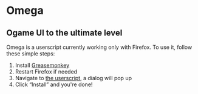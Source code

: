 # Omega
## Ogame UI to the ultimate level

Omega is a userscript currently working only with Firefox. To use it, follow these simple steps:

1. Install [Greasemonkey](https://addons.mozilla.org/fr/firefox/addon/greasemonkey/)
2. Restart Firefox if needed
3. Navigate to [the userscript](https://raw.githubusercontent.com/Watilin/Omega/master/omega.user.js), a dialog will pop up
4. Click “Install” and you're done!